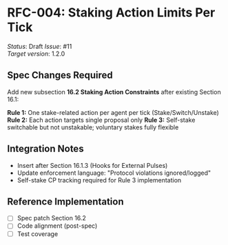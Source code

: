 # RFC-004: Staking Action Limits Per Tick
*Status*: Draft
*Issue*: #11  
*Target version*: 1.2.0

## Spec Changes Required

Add new subsection **16.2 Staking Action Constraints** after existing Section 16.1:

**Rule 1:** One stake-related action per agent per tick (Stake/Switch/Unstake)
**Rule 2:** Each action targets single proposal only
**Rule 3:** Self-stake switchable but not unstakable; voluntary stakes fully flexible

## Integration Notes
- Insert after Section 16.1.3 (Hooks for External Pulses)
- Update enforcement language: "Protocol violations ignored/logged"
- Self-stake CP tracking required for Rule 3 implementation

## Reference Implementation
- [ ] Spec patch Section 16.2
- [ ] Code alignment (post-spec)
- [ ] Test coverage